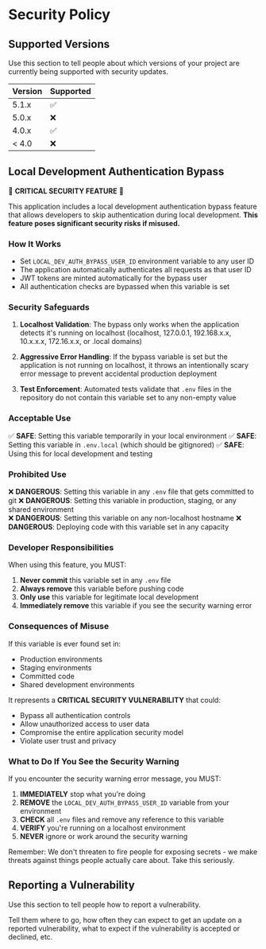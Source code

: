 # Security Policy

## Supported Versions

Use this section to tell people about which versions of your project are
currently being supported with security updates.

| Version | Supported          |
| ------- | ------------------ |
| 5.1.x   | :white_check_mark: |
| 5.0.x   | :x:                |
| 4.0.x   | :white_check_mark: |
| < 4.0   | :x:                |

## Local Development Authentication Bypass

🚨 **CRITICAL SECURITY FEATURE** 🚨

This application includes a local development authentication bypass feature that allows developers to skip authentication during local development. **This feature poses significant security risks if misused.**

### How It Works

- Set `LOCAL_DEV_AUTH_BYPASS_USER_ID` environment variable to any user ID
- The application automatically authenticates all requests as that user ID
- JWT tokens are minted automatically for the bypass user
- All authentication checks are bypassed when this variable is set

### Security Safeguards

1. **Localhost Validation**: The bypass only works when the application detects it's running on localhost (localhost, 127.0.0.1, 192.168.x.x, 10.x.x.x, 172.16.x.x, or .local domains)

2. **Aggressive Error Handling**: If the bypass variable is set but the application is not running on localhost, it throws an intentionally scary error message to prevent accidental production deployment

3. **Test Enforcement**: Automated tests validate that `.env` files in the repository do not contain this variable set to any non-empty value

### Acceptable Use

✅ **SAFE**: Setting this variable temporarily in your local environment
✅ **SAFE**: Setting this variable in `.env.local` (which should be gitignored)
✅ **SAFE**: Using this for local development and testing

### Prohibited Use

❌ **DANGEROUS**: Setting this variable in any `.env` file that gets committed to git
❌ **DANGEROUS**: Setting this variable in production, staging, or any shared environment  
❌ **DANGEROUS**: Setting this variable on any non-localhost hostname
❌ **DANGEROUS**: Deploying code with this variable set in any capacity

### Developer Responsibilities

When using this feature, you MUST:

1. **Never commit** this variable set in any `.env` file
2. **Always remove** this variable before pushing code
3. **Only use** this variable for legitimate local development
4. **Immediately remove** this variable if you see the security warning error

### Consequences of Misuse

If this variable is ever found set in:
- Production environments
- Staging environments  
- Committed code
- Shared development environments

It represents a **CRITICAL SECURITY VULNERABILITY** that could:
- Bypass all authentication controls
- Allow unauthorized access to user data
- Compromise the entire application security model
- Violate user trust and privacy

### What to Do If You See the Security Warning

If you encounter the security warning error message, you MUST:

1. **IMMEDIATELY** stop what you're doing
2. **REMOVE** the `LOCAL_DEV_AUTH_BYPASS_USER_ID` variable from your environment
3. **CHECK** all `.env` files and remove any reference to this variable
4. **VERIFY** you're running on a localhost environment
5. **NEVER** ignore or work around the security warning

Remember: We don't threaten to fire people for exposing secrets - we make threats against things people actually care about. Take this seriously.

## Reporting a Vulnerability

Use this section to tell people how to report a vulnerability.

Tell them where to go, how often they can expect to get an update on a
reported vulnerability, what to expect if the vulnerability is accepted or
declined, etc.

